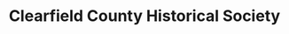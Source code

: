 ---
layout: repo
title: "Clearfield County Historical Society"
id: 13360
permalink: repos/13360/
---